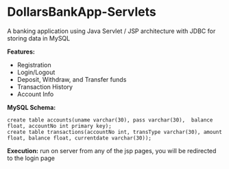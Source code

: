 # DollarsBankApp-Servlets

A banking application using Java Servlet / JSP architecture with JDBC for storing data in MySQL  
  
**Features:**
* Registration
* Login/Logout
* Deposit, Withdraw, and Transfer funds
* Transaction History
* Account Info

**MySQL Schema:**
```
create table accounts(uname varchar(30), pass varchar(30),  balance float, accountNo int primary key); 
create table transactions(accountNo int, transType varchar(30), amount float, balance float, currentdate varchar(30));
```

**Execution:** run on server from any of the jsp pages, you will be redirected to the login page
